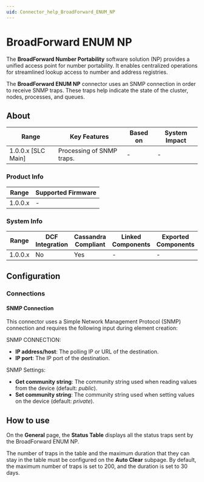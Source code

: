 ```yaml
---
uid: Connector_help_BroadForward_ENUM_NP
---
```


# BroadForward ENUM NP

The **BroadForward Number Portability** software solution (NP) provides a unified access point for number portability. It enables centralized operations for streamlined lookup access to number and address registries.

The **BroadForward ENUM NP** connector uses an SNMP connection in order to receive SNMP traps. These traps help indicate the state of the cluster, nodes, processes, and queues.

## About

| Range              | Key Features              | Based on | System Impact |
|--------------------|---------------------------|----------|---------------|
| 1.0.0.x [SLC Main] | Processing of SNMP traps. | -        | -             |

### Product Info

| Range     | Supported Firmware     |
|-----------|------------------------|
| 1.0.0.x   | -                      |

### System Info

| Range     | DCF Integration     | Cassandra Compliant     | Linked Components     | Exported Components     |
|-----------|---------------------|-------------------------|-----------------------|-------------------------|
| 1.0.0.x   | No                  | Yes                     | -                     | -                       |

## Configuration

### Connections

#### SNMP Connection

This connector uses a Simple Network Management Protocol (SNMP) connection and requires the following input during element creation:

SNMP CONNECTION:

- **IP address/host**: The polling IP or URL of the destination.
- **IP port**: The IP port of the destination.

SNMP Settings:

- **Get community string**: The community string used when reading values from the device (default: *public*).
- **Set community string**: The community string used when setting values on the device (default: *private*).

## How to use

On the **General** page, the **Status Table** displays all the status traps sent by the BroadForward ENUM NP.

The number of traps in the table and the maximum duration that they can stay in the table must be configured on the **Auto Clear** subpage. By default, the maximum number of traps is set to 200, and the duration is set to 30 days.
